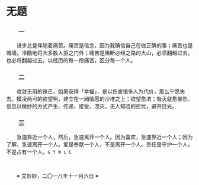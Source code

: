 # 无题

### &emsp;&emsp;一

&emsp;&emsp;进步总是伴随着痛苦。痛苦是信念，因为我确信自己在做正确的事；痛苦也是城墙，冷酷地将大多数人拒之门外；痛苦是阻断必经之路的大山，必须翻越过去，也必将翻越过去。以经历的每一段痛苦，区分每一个人。

### &emsp;&emsp;二

&emsp;&emsp;收敛无用的锋芒。如果获得「幸福」，是以伤害很多人为代价，那么宁愿失去。模凌两可的欲望啊，建立在一厢情愿的沙堆之上；欲望愈浓；毁灭就愈暴烈。信息以微妙的方式产生、传递、接受、湮灭。无人知晓的担忧，避开目光。

### &emsp;&emsp;三

&emsp;&emsp;急速靠近一个人，然后，急速离开一个人。因为喜欢，急速靠近一个人；因为了解，急速离开一个人。爱是奉献一个人，不是离开一个人。责任是守护一个人，不是占有一个人。`G Y W L C`

&emsp;&emsp;

&emsp;&emsp;※ 艾妙妙，二〇一八年十一月六日 ※